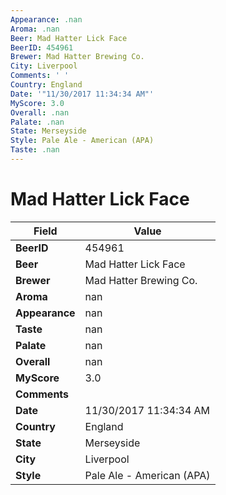 ```yaml
---
Appearance: .nan
Aroma: .nan
Beer: Mad Hatter Lick Face
BeerID: 454961
Brewer: Mad Hatter Brewing Co.
City: Liverpool
Comments: ' '
Country: England
Date: '"11/30/2017 11:34:34 AM"'
MyScore: 3.0
Overall: .nan
Palate: .nan
State: Merseyside
Style: Pale Ale - American (APA)
Taste: .nan
---
```


# Mad Hatter Lick Face

| Field         | Value |
|---------------|-------|
| **BeerID** | 454961 |
| **Beer** | Mad Hatter Lick Face |
| **Brewer** | Mad Hatter Brewing Co. |
| **Aroma** | nan |
| **Appearance** | nan |
| **Taste** | nan |
| **Palate** | nan |
| **Overall** | nan |
| **MyScore** | 3.0 |
| **Comments** |   |
| **Date** | 11/30/2017 11:34:34 AM |
| **Country** | England |
| **State** | Merseyside |
| **City** | Liverpool |
| **Style** | Pale Ale - American (APA) |
